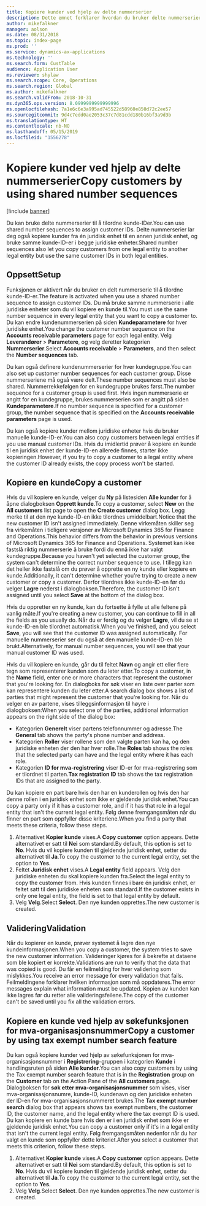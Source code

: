 ```yaml
---
title: Kopiere kunder ved hjelp av delte nummerserier
description: Dette emnet forklarer hvordan du bruker delte nummerserier til å kopiere en kunde til en annen juridisk enhet og samtidig beholde samme kunde-ID.
author: mikefalkner
manager: aolson
ms.date: 08/31/2018
ms.topic: index-page
ms.prod: ''
ms.service: dynamics-ax-applications
ms.technology: ''
ms.search.form: CustTable
audience: Application User
ms.reviewer: shylaw
ms.search.scope: Core, Operations
ms.search.region: Global
ms.author: mikefalkner
ms.search.validFrom: 2018-10-31
ms.dyn365.ops.version: 8.0999999999999996
ms.openlocfilehash: 7a1e6c6e3a995ad745522d58960e850d72c2ee57
ms.sourcegitcommit: 9d4c7edd0ae2053c37c7d81cdd180b16bf3a9d3b
ms.translationtype: HT
ms.contentlocale: nb-NO
ms.lasthandoff: 05/15/2019
ms.locfileid: "1556278"
---
```

# <a name="copy-customers-by-using-shared-number-sequences"></a><span data-ttu-id="14765-103">Kopiere kunder ved hjelp av delte nummerserier</span><span class="sxs-lookup"><span data-stu-id="14765-103">Copy customers by using shared number sequences</span></span>

[!include [banner](../includes/banner.md)]

<span data-ttu-id="14765-104">Du kan bruke delte nummerserier til å tilordne kunde-IDer.</span><span class="sxs-lookup"><span data-stu-id="14765-104">You can use shared number sequences to assign customer IDs.</span></span> <span data-ttu-id="14765-105">Delte nummerserier lar deg også kopiere kunder fra én juridisk enhet til en annen juridisk enhet, og bruke samme kunde-ID-er i begge juridiske enheter.</span><span class="sxs-lookup"><span data-stu-id="14765-105">Shared number sequences also let you copy customers from one legal entity to another legal entity but use the same customer IDs in both legal entities.</span></span>

## <a name="setup"></a><span data-ttu-id="14765-106">Oppsett</span><span class="sxs-lookup"><span data-stu-id="14765-106">Setup</span></span>

<span data-ttu-id="14765-107">Funksjonen er aktivert når du bruker en delt nummerserie til å tilordne kunde-ID-er.</span><span class="sxs-lookup"><span data-stu-id="14765-107">The feature is activated when you use a shared number sequence to assign customer IDs.</span></span> <span data-ttu-id="14765-108">Du må bruke samme nummerserie i alle juridiske enheter som du vil kopiere en kunde til.</span><span class="sxs-lookup"><span data-stu-id="14765-108">You must use the same number sequence in every legal entity that you want to copy a customer to.</span></span> <span data-ttu-id="14765-109">Du kan endre kundenummerserien på siden **Kundeparametere** for hver juridiske enhet.</span><span class="sxs-lookup"><span data-stu-id="14765-109">You change the customer number sequence on the **Accounts receivable parameters** page for each legal entity.</span></span> <span data-ttu-id="14765-110">Velg **Leverandører** \> **Parametere**, og velg deretter kategorien **Nummerserier**.</span><span class="sxs-lookup"><span data-stu-id="14765-110">Select **Accounts receivable** \> **Parameters**, and then select the **Number sequences** tab.</span></span>

<span data-ttu-id="14765-111">Du kan også definere kundenummerserier for hver kundegruppe.</span><span class="sxs-lookup"><span data-stu-id="14765-111">You can also set up customer number sequences for each customer group.</span></span> <span data-ttu-id="14765-112">Disse nummerseriene må også være delt.</span><span class="sxs-lookup"><span data-stu-id="14765-112">These number sequences must also be shared.</span></span> <span data-ttu-id="14765-113">Nummerrekkefølgen for en kundegruppe brukes først.</span><span class="sxs-lookup"><span data-stu-id="14765-113">The number sequence for a customer group is used first.</span></span> <span data-ttu-id="14765-114">Hvis ingen nummerserie er angitt for en kundegruppe, brukes nummerserien som er angitt på siden **Kundeparametere**.</span><span class="sxs-lookup"><span data-stu-id="14765-114">If no number sequence is specified for a customer group, the number sequence that is specified on the **Accounts receivable parameters** page is used.</span></span>

<span data-ttu-id="14765-115">Du kan også kopiere kunder mellom juridiske enheter hvis du bruker manuelle kunde-ID-er.</span><span class="sxs-lookup"><span data-stu-id="14765-115">You can also copy customers between legal entities if you use manual customer IDs.</span></span> <span data-ttu-id="14765-116">Hvis du imidlertid prøver å kopiere en kunde til en juridisk enhet der kunde-ID-en allerede finnes, starter ikke kopieringen.</span><span class="sxs-lookup"><span data-stu-id="14765-116">However, if you try to copy a customer to a legal entity where the customer ID already exists, the copy process won't be started.</span></span>

## <a name="copy-a-customer"></a><span data-ttu-id="14765-117">Kopiere en kunde</span><span class="sxs-lookup"><span data-stu-id="14765-117">Copy a customer</span></span>

<span data-ttu-id="14765-118">Hvis du vil kopiere en kunde, velger du **Ny** på listesiden **Alle kunder** for å åpne dialogboksen **Opprett kunde**.</span><span class="sxs-lookup"><span data-stu-id="14765-118">To copy a customer, select **New** on the **All customers** list page to open the **Create customer** dialog box.</span></span> <span data-ttu-id="14765-119">Legg merke til at den nye kunde-ID-en ikke tilordnes umiddelbart.</span><span class="sxs-lookup"><span data-stu-id="14765-119">Notice that the new customer ID isn't assigned immediately.</span></span> <span data-ttu-id="14765-120">Denne virkemåten skiller seg fra virkemåten i tidligere versjoner av Microsoft Dynamics 365 for Finance and Operations.</span><span class="sxs-lookup"><span data-stu-id="14765-120">This behavior differs from the behavior in previous versions of Microsoft Dynamics 365 for Finance and Operations.</span></span> <span data-ttu-id="14765-121">Systemet kan ikke fastslå riktig nummerserie å bruke fordi du ennå ikke har valgt kundegruppe.</span><span class="sxs-lookup"><span data-stu-id="14765-121">Because you haven't yet selected the customer group, the system can't determine the correct number sequence to use.</span></span> <span data-ttu-id="14765-122">I tillegg kan det heller ikke fastslå om du prøver å opprette en ny kunde eller kopiere en kunde.</span><span class="sxs-lookup"><span data-stu-id="14765-122">Additionally, it can't determine whether you're trying to create a new customer or copy a customer.</span></span> <span data-ttu-id="14765-123">Derfor tilordnes ikke kunde-ID-en før du velger **Lagre** nederst i dialogboksen.</span><span class="sxs-lookup"><span data-stu-id="14765-123">Therefore, the customer ID isn't assigned until you select **Save** at the bottom of the dialog box.</span></span>

<span data-ttu-id="14765-124">Hvis du oppretter en ny kunde, kan du fortsette å fylle ut alle feltene på vanlig måte.</span><span class="sxs-lookup"><span data-stu-id="14765-124">If you're creating a new customer, you can continue to fill in all the fields as you usually do.</span></span> <span data-ttu-id="14765-125">Når du er ferdig og du velger **Lagre**, vil du se at kunde-ID-en ble tilordnet automatisk.</span><span class="sxs-lookup"><span data-stu-id="14765-125">When you've finished, and you select **Save**, you will see that the customer ID was assigned automatically.</span></span> <span data-ttu-id="14765-126">For manuelle nummerserier ser du også at den manuelle kunde-ID-en ble brukt.</span><span class="sxs-lookup"><span data-stu-id="14765-126">Alternatively, for manual number sequences, you will see that your manual customer ID was used.</span></span>

<span data-ttu-id="14765-127">Hvis du vil kopiere en kunde, går du til feltet **Navn** og angir ett eller flere tegn som representerer kunden som du leter etter.</span><span class="sxs-lookup"><span data-stu-id="14765-127">To copy a customer, in the **Name** field, enter one or more characters that represent the customer that you're looking for.</span></span> <span data-ttu-id="14765-128">En dialogboks for søk viser en liste over parter som kan representere kunden du leter etter.</span><span class="sxs-lookup"><span data-stu-id="14765-128">A search dialog box shows a list of parties that might represent the customer that you're looking for.</span></span> <span data-ttu-id="14765-129">Når du velger en av partene, vises tilleggsinformasjon til høyre i dialogboksen:</span><span class="sxs-lookup"><span data-stu-id="14765-129">When you select one of the parties, additional information appears on the right side of the dialog box:</span></span>

- <span data-ttu-id="14765-130">Kategorien **Generelt** viser partens telefonnummer og adresse.</span><span class="sxs-lookup"><span data-stu-id="14765-130">The **General** tab shows the party's phone number and address.</span></span>
- <span data-ttu-id="14765-131">Kategorien **Roller** viser rollene som den valgte parten kan ha, og den juridiske enheten der den har hver rolle.</span><span class="sxs-lookup"><span data-stu-id="14765-131">The **Roles** tab shows the roles that the selected party can have and the legal entity where it has each role.</span></span>
- <span data-ttu-id="14765-132">Kategorien **ID for mva-registrering** viser ID-er for mva-registrering som er tilordnet til parten.</span><span class="sxs-lookup"><span data-stu-id="14765-132">**Tax registration ID** tab shows the tax registration IDs that are assigned to the party.</span></span>

<span data-ttu-id="14765-133">Du kan kopiere en part bare hvis den har en kunderollen og hvis den har denne rollen i en juridisk enhet som ikke er gjeldende juridisk enhet.</span><span class="sxs-lookup"><span data-stu-id="14765-133">You can copy a party only if it has a customer role, and if it has that role in a legal entity that isn't the current legal entity.</span></span> <span data-ttu-id="14765-134">Følg denne fremgangsmåten når du finner en part som oppfyller disse kriteriene.</span><span class="sxs-lookup"><span data-stu-id="14765-134">When you find a party that meets these criteria, follow these steps.</span></span>

1. <span data-ttu-id="14765-135">Alternativet **Kopier kunde** vises.</span><span class="sxs-lookup"><span data-stu-id="14765-135">A **Copy customer** option appears.</span></span> <span data-ttu-id="14765-136">Dette alternativet er satt til **Nei** som standard.</span><span class="sxs-lookup"><span data-stu-id="14765-136">By default, this option is set to **No**.</span></span> <span data-ttu-id="14765-137">Hvis du vil kopiere kunden til gjeldende juridisk enhet, setter du alternativet til **Ja**.</span><span class="sxs-lookup"><span data-stu-id="14765-137">To copy the customer to the current legal entity, set the option to **Yes**.</span></span> 
2. <span data-ttu-id="14765-138">Feltet **Juridisk enhet** vises.</span><span class="sxs-lookup"><span data-stu-id="14765-138">A **Legal entity** field appears.</span></span> <span data-ttu-id="14765-139">Velg den juridiske enheten du skal kopiere kunden fra.</span><span class="sxs-lookup"><span data-stu-id="14765-139">Select the legal entity to copy the customer from.</span></span> <span data-ttu-id="14765-140">Hvis kunden finnes i bare én juridisk enhet, er feltet satt til den juridiske enheten som standard.</span><span class="sxs-lookup"><span data-stu-id="14765-140">If the customer exists in only one legal entity, the field is set to that legal entity by default.</span></span>
3. <span data-ttu-id="14765-141">Velg **Velg**.</span><span class="sxs-lookup"><span data-stu-id="14765-141">Select **Select**.</span></span> <span data-ttu-id="14765-142">Den nye kunden opprettes.</span><span class="sxs-lookup"><span data-stu-id="14765-142">The new customer is created.</span></span>

## <a name="validation"></a><span data-ttu-id="14765-143">Validering</span><span class="sxs-lookup"><span data-stu-id="14765-143">Validation</span></span>

<span data-ttu-id="14765-144">Når du kopierer en kunde, prøver systemet å lagre den nye kundeinformasjonen.</span><span class="sxs-lookup"><span data-stu-id="14765-144">When you copy a customer, the system tries to save the new customer information.</span></span> <span data-ttu-id="14765-145">Valideringer kjøres for å bekrefte at dataene som ble kopiert er korrekte.</span><span class="sxs-lookup"><span data-stu-id="14765-145">Validations are run to verify that the data that was copied is good.</span></span> <span data-ttu-id="14765-146">Du får en feilmelding for hver validering som mislykkes.</span><span class="sxs-lookup"><span data-stu-id="14765-146">You receive an error message for every validation that fails.</span></span> <span data-ttu-id="14765-147">Feilmeldingene forklarer hvilken informasjon som må oppdateres.</span><span class="sxs-lookup"><span data-stu-id="14765-147">The error messages explain what information must be updated.</span></span> <span data-ttu-id="14765-148">Kopien av kunden kan ikke lagres før du retter alle valideringsfeilene.</span><span class="sxs-lookup"><span data-stu-id="14765-148">The copy of the customer can't be saved until you fix all the validation errors.</span></span>

## <a name="copy-a-customer-by-using-tax-exempt-number-search-feature"></a><span data-ttu-id="14765-149">Kopiere en kunde ved hjelp av søkefunksjonen for mva-organisasjonsnummer</span><span class="sxs-lookup"><span data-stu-id="14765-149">Copy a customer by using tax exempt number search feature</span></span>

<span data-ttu-id="14765-150">Du kan også kopiere kunder ved hjelp av søkefunksjonen for mva-organisasjonsnummer i **Registrering**-gruppen i kategorien **Kunde** i handlingsruten på siden **Alle kunder**.</span><span class="sxs-lookup"><span data-stu-id="14765-150">You can also copy customers by using the Tax exempt number search feature that is in the **Registration** group on the **Customer** tab on the Action Pane of the **All customers** page.</span></span> <span data-ttu-id="14765-151">Dialogboksen for **søk etter mva-organisasjonsnummer** som vises, viser mva-organisasjonsnumre, kunde-ID, kundenavn og den juridiske enheten der ID-en for mva-organisasjonsnummeret brukes.</span><span class="sxs-lookup"><span data-stu-id="14765-151">The **Tax exempt number search** dialog box that appears shows tax exempt numbers, the customer ID, the customer name, and the legal entity where the tax exempt ID is used.</span></span> <span data-ttu-id="14765-152">Du kan kopiere en kunde bare hvis den er i en juridisk enhet som ikke er gjeldende juridisk enhet.</span><span class="sxs-lookup"><span data-stu-id="14765-152">You can copy a customer only if it's in a legal entity that isn't the current legal entity.</span></span> <span data-ttu-id="14765-153">Følg fremgangsmåten nedenfor når du har valgt en kunde som oppfyller dette kriteriet.</span><span class="sxs-lookup"><span data-stu-id="14765-153">After you select a customer that meets this criterion, follow these steps.</span></span>

1. <span data-ttu-id="14765-154">Alternativet **Kopier kunde** vises.</span><span class="sxs-lookup"><span data-stu-id="14765-154">A **Copy customer** option appears.</span></span> <span data-ttu-id="14765-155">Dette alternativet er satt til **Nei** som standard.</span><span class="sxs-lookup"><span data-stu-id="14765-155">By default, this option is set to **No**.</span></span> <span data-ttu-id="14765-156">Hvis du vil kopiere kunden til gjeldende juridisk enhet, setter du alternativet til **Ja**.</span><span class="sxs-lookup"><span data-stu-id="14765-156">To copy the customer to the current legal entity, set the option to **Yes**.</span></span> 
2. <span data-ttu-id="14765-157">Velg **Velg**.</span><span class="sxs-lookup"><span data-stu-id="14765-157">Select **Select**.</span></span> <span data-ttu-id="14765-158">Den nye kunden opprettes.</span><span class="sxs-lookup"><span data-stu-id="14765-158">The new customer is created.</span></span>
